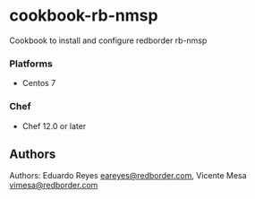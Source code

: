 # cookbook-rb-nmsp

Cookbook to install and configure redborder rb-nmsp
### Platforms

- Centos 7

### Chef

- Chef 12.0 or later


## Authors
Authors: Eduardo Reyes <eareyes@redborder.com>, Vicente Mesa <vimesa@redborder.com>
